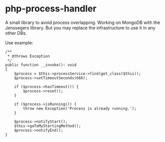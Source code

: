 # php-process-handler
A small library to avoid process overlapping. Working on MongoDB with the Jenssegers library. But you may replace the infrastructure to use it in any other DBs.

Use example:

    /**
     * @throws Exception
     */
    public function __invoke(): void
    {
        $process = $this->processService->find(get_class($this));
        $process->setTimeoutSeconds(666);

        if ($process->hasTimeout()) {
            $process->reset();
        }

        if ($process->isRunning()) {
            throw new Exception('Process is already running.');
        }

        $process->notifyStart();
        $this->goToMyStartingMethod();
        $process->notifyEnd();
    }
